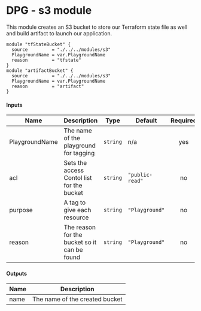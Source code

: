 # DPG - s3 module

This module creates an S3 bucket to store our Terraform state file as well and build artifact to launch our application.

```hcl
module "tfStateBucket" {
  source         = "./../../modules/s3"
  PlaygroundName = var.PlaygroundName
  reason         = "tfstate"
}
module "artifactBucket" {
  source         = "./../../modules/s3"
  PlaygroundName = var.PlaygroundName
  reason         = "artifact"
}
```

#### Inputs

| Name | Description | Type | Default | Required |
|------|-------------|------|---------|:--------:|
| PlaygroundName | The name of the playground for tagging | `string` | n/a | yes |
| acl | Sets the access Contol list for the bucket | `string` | `"public-read"` | no |
| purpose | A tag to give each resource | `string` | `"Playground"` | no |
| reason | The reason for the bucket so it can be found | `string` | `"Playground"` | no |

#### Outputs

| Name | Description |
|------|-------------|
| name | The name of the created bucket |


